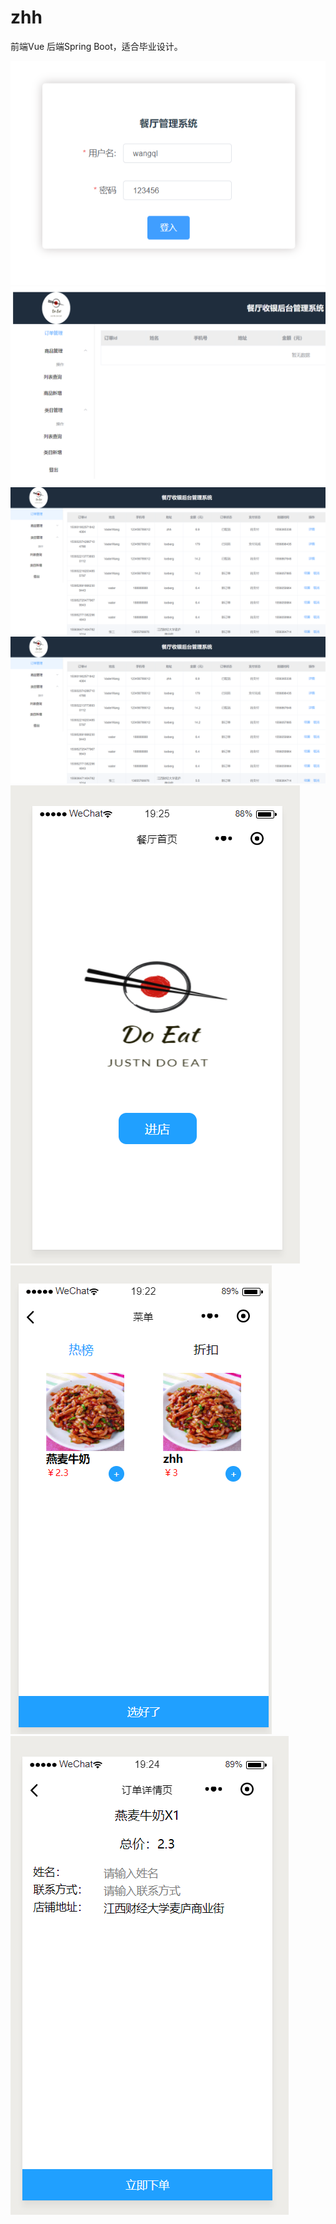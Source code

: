 # zhh
前端Vue 后端Spring Boot，适合毕业设计。

![](./doc/01.png)
![](./doc/02.png)
![](./doc/03.png)
![](./doc/04.png)
![](./doc/05.png)
![](./doc/06.png)
![](./doc/07.png)